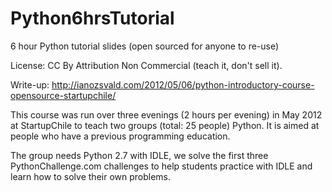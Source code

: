 Python6hrsTutorial
==================

6 hour Python tutorial slides (open sourced for anyone to re-use)

License: CC By Attribution Non Commercial (teach it, don't sell it).

Write-up: http://ianozsvald.com/2012/05/06/python-introductory-course-opensource-startupchile/

This course was run over three evenings (2 hours per evening) in May 2012 at StartupChile to teach two groups (total: 25 people) Python. It is aimed at people who have a previous programming education.

The group needs Python 2.7 with IDLE, we solve the first three PythonChallenge.com challenges to help students practice with IDLE and learn how to solve their own problems.
